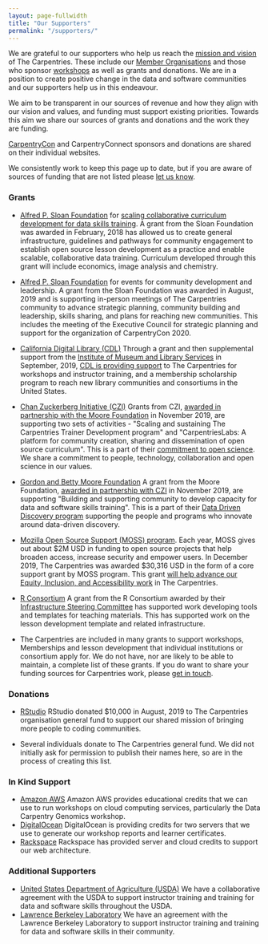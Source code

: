 ```yaml
---
layout: page-fullwidth
title: "Our Supporters"
permalink: "/supporters/"
---
```


We are grateful to our supporters who help us reach the [mission and vision](../about/) of The Carpentries. These include our [Member Organisations](../members/) and those who sponsor [workshops](../workshops/) as well as grants and donations. We are in a position to create positive change in the data and software communities and our supporters help us in this endeavour.

We aim to be transparent in our sources of revenue and how they align with our vision and values, and funding must support existing priorities. Towards this aim we share our sources of grants and donations and the work they are funding. 

[CarpentryCon](https://carpentrycon.org/) and CarpentryConnect sponsors and donations are shared on their individual websites.

We consistently work to keep this page up to date, but if you are aware of sources of funding that are not listed please [let us know](mailto:team@carpentries.org).

### Grants

- [Alfred P. Sloan Foundation](https://sloan.org/) for [scaling collaborative curriculum development for data skills training](https://datacarpentry.org/blog/2018/02/curriculum-dev-scaling). A grant from the Sloan Foundation was awarded in February, 2018 has allowed us to create general infrastructure, guidelines and pathways for community engagement to establish open source lesson development as a practice and enable scalable, collaborative data training. Curriculum developed through this grant will include economics, image analysis and chemistry.

- [Alfred P. Sloan Foundation](https://sloan.org/) for events for community development and leadership. A grant from the Sloan Foundation was awarded in August, 2019 and is supporting in-person meetings of The Carpentries community to advance strategic planning, community building and leadership, skills sharing, and plans for reaching new communities. This includes the meeting of the Executive Council for strategic planning and support for the organization of CarpentryCon 2020.

- [California Digital Library (CDL)](https://cdlib.org/) Through a grant and then supplemental support from the [Institute of Museum and Library Services](https://www.imls.gov/) in September, 2019, [CDL is providing support](https://carpentries.org/blog/2019/09/LibraryCarpentry-IMLS-supplement/) to The Carpentries for workshops and instructor training, and a membership scholarship program to reach new library communities and consortiums in the United States.

- [Chan Zuckerberg Initiative (CZI)](https://chanzuckerberg.com/) Grants from CZI, [awarded in partnership with the Moore Foundation](https://carpentries.org/blog/2019/11/czi-moore-grant/) in November 2019, are supporting two sets of activities - "Scaling and sustaining The Carpentries Trainer Development program" and "CarpentriesLabs: A platform for community creation, sharing and dissemination of open source curriculum". This is a part of their [commitment to open science](https://chanzuckerberg.com/science/). We share a commitment to people, technology, collaboration and open science in our values.

- [Gordon and Betty Moore Foundation](https://www.moore.org/) A grant from the Moore Foundation, [awarded in partnership with CZI](https://carpentries.org/blog/2019/11/czi-moore-grant/) in November 2019, are supporting "Building and supporting community to develop capacity for data and software skills training". This is a part of their [Data Driven Discovery program](https://www.moore.org/initiative-strategy-detail?initiativeId=data-driven-discovery) supporting the people and programs who innovate around data-driven discovery.

- [Mozilla Open Source Support (MOSS) program](https://www.mozilla.org/en-US/moss/). Each year, MOSS gives out about $2M USD in funding to open source projects that help broaden access, increase security and empower users. In December 2019, The Carpentries was awarded $30,316 USD in the form of a core support grant by MOSS program. This grant [will help advance our Equity, Inclusion, and Accessibility work](https://carpentries.org/blog/2020/02/mozilla-grant-announcement) in The Carpentries.

- [R Consortium](https://www.r-consortium.org/) A grant from the R Consortium awarded by their [Infrastructure Steering Committee](https://www.r-consortium.org/projects/awarded-projects) has supported work developing tools and templates for teaching materials. This has supported work on the lesson development template and related infrastructure. 

- The Carpentries are included in many grants to support workshops, Memberships and lesson development that individual institutions or consortium apply for. We do not have, nor are likely to be able to maintain, a complete list of these grants. If you do want to share your funding sources for Carpentries work, please [get in touch](mailto:team@carpentries.org).


### Donations

- [RStudio](https://rstudio.com/) RStudio donated $10,000 in August, 2019 to The Carpentries organisation general fund to support our shared mission of bringing more people to coding communities.

- Several individuals donate to The Carpentries general fund. We did not initially ask for permission to publish their names here, so are in the process of creating this list.

### In Kind Support

- [Amazon AWS](https://aws.amazon.com/) Amazon AWS provides educational credits that we can use to run workshops on cloud computing services, particularly the Data Carpentry Genomics workshop.
- [DigitalOcean](https://www.digitalocean.com/) DigitalOcean is providing credits for two servers that we use to generate our workshop reports and learner certificates.
- [Rackspace](https://www.rackspace.com/) Rackspace has provided server and cloud credits to support our web architecture.


### Additional Supporters

- [United States Department of Agriculture (USDA)]() We have a collaborative agreement with the USDA to support
instructor training and training for data and software skills throughout the USDA.
- [Lawrence Berkeley Laboratory]() We have an agreement with the Lawrence Berkeley Laboratory to support instructor training and training for data and software skills in their community.
